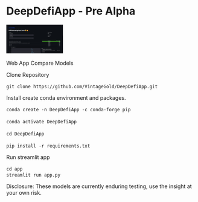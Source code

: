 # DeepDefiApp - Pre Alpha

<img src="img/index.png" width="150">

Web App Compare Models

Clone Repository

```
git clone https://github.com/VintageGold/DeepDefiApp.git
```


Install create conda environment and packages.

```
conda create -n DeepDefiApp -c conda-forge pip 

conda activate DeepDefiApp

cd DeepDefiApp

pip install -r requirements.txt
```

Run streamlit app

```
cd app
streamlit run app.py
```

Disclosure: These models are currently enduring testing, use the insight at your own risk.

